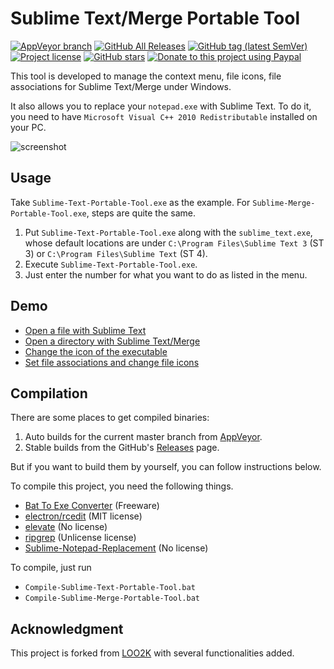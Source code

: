 # Sublime Text/Merge Portable Tool

[![AppVeyor branch](https://img.shields.io/appveyor/ci/jfcherng/Sublime-Portable-Tool/master?style=flat-square&logo=appveyor)](https://ci.appveyor.com/project/jfcherng-sublime/sublime-portable-tool)
[![GitHub All Releases](https://img.shields.io/github/downloads/jfcherng-sublime/Sublime-Portable-Tool/total?style=flat-square&logo=github)](https://github.com/jfcherng-sublime/Sublime-Portable-Tool/releases)
[![GitHub tag (latest SemVer)](https://img.shields.io/github/tag/jfcherng-sublime/Sublime-Portable-Tool?style=flat-square&logo=github)](https://github.com/jfcherng-sublime/Sublime-Portable-Tool/tags)
[![Project license](https://img.shields.io/github/license/jfcherng-sublime/Sublime-Portable-Tool?style=flat-square&logo=github)](https://github.com/jfcherng-sublime/Sublime-Portable-Tool/blob/master/LICENSE)
[![GitHub stars](https://img.shields.io/github/stars/jfcherng-sublime/Sublime-Portable-Tool?style=flat-square&logo=github)](https://github.com/jfcherng-sublime/Sublime-Portable-Tool/stargazers)
[![Donate to this project using Paypal](https://img.shields.io/badge/paypal-donate-blue.svg?style=flat-square&logo=paypal)](https://www.paypal.me/jfcherng-sublime/5usd)

This tool is developed to manage the context menu, file icons,
file associations for Sublime Text/Merge under Windows.

It also allows you to replace your `notepad.exe` with Sublime Text.
To do it, you need to have `Microsoft Visual C++ 2010 Redistributable` installed on your PC.

![screenshot](https://raw.githubusercontent.com/jfcherng-sublime/Sublime-Portable-Tool/gh-pages/images/interface.png)

## Usage

Take `Sublime-Text-Portable-Tool.exe` as the example.
For `Sublime-Merge-Portable-Tool.exe`, steps are quite the same.

1. Put `Sublime-Text-Portable-Tool.exe` along with the `sublime_text.exe`,
   whose default locations are under `C:\Program Files\Sublime Text 3` (ST 3)
   or `C:\Program Files\Sublime Text` (ST 4).
1. Execute `Sublime-Text-Portable-Tool.exe`.
1. Just enter the number for what you want to do as listed in the menu.

## Demo

- [Open a file with Sublime Text](https://raw.githubusercontent.com/jfcherng-sublime/Sublime-Portable-Tool/gh-pages/images/file.png)
- [Open a directory with Sublime Text/Merge](https://raw.githubusercontent.com/jfcherng-sublime/Sublime-Portable-Tool/gh-pages/images/dir.png)
- [Change the icon of the executable](https://raw.githubusercontent.com/jfcherng-sublime/Sublime-Portable-Tool/gh-pages/images/change_exe_icon.png)
- [Set file associations and change file icons](https://raw.githubusercontent.com/jfcherng-sublime/Sublime-Portable-Tool/gh-pages/images/change_file_icon.png)

## Compilation

There are some places to get compiled binaries:

1. Auto builds for the current master branch from
   [AppVeyor](https://ci.appveyor.com/project/jfcherng/sublime-portable-tool/build/artifacts).
1. Stable builds from the GitHub's
   [Releases](https://github.com/jfcherng-sublime/Sublime-Portable-Tool/releases) page.

But if you want to build them by yourself, you can follow instructions below.

To compile this project, you need the following things.

- [Bat To Exe Converter](http://www.f2ko.de/en/b2e.php) (Freeware)
- [electron/rcedit](https://github.com/electron/rcedit) (MIT license)
- [elevate](http://code.kliu.org/misc/elevate/) (No license)
- [ripgrep](https://github.com/BurntSushi/ripgrep) (Unlicense license)
- [Sublime-Notepad-Replacement](https://github.com/grumpydev/Sublime-Notepad-Replacement) (No license)

To compile, just run

- `Compile-Sublime-Text-Portable-Tool.bat`
- `Compile-Sublime-Merge-Portable-Tool.bat`

## Acknowledgment

This project is forked from [LOO2K](https://github.com/loo2k/Sublime-Text-Portable-Tool)
with several functionalities added.
